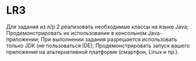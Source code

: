 # LR3
Для задания из л/р 2 реализовать необходимые классы на языке Java; Продемонстрировать их использование в консольном Java-приложении; При выполнении задания разрешается использовать только JDK (не пользоваться IDE); Продемонстрировать запуск вашего приложения на альтернативной платформе (смартфон, Linux и пр.).
